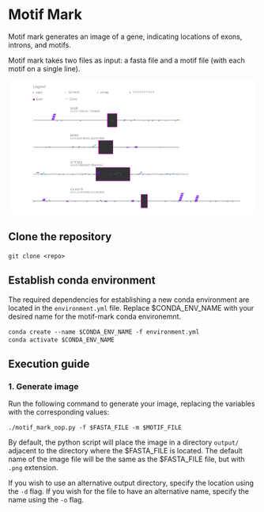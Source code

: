 # **Motif Mark**

Motif mark generates an image of a gene, indicating locations of exons, introns, and motifs. 

Motif mark takes two files as input: a fasta file and a motif file (with each motif on a single line).

![](data/output/Figure_1.png)

## **Clone the repository**

```
git clone <repo>
```

## **Establish conda environment**

The required dependencies for establishing a new conda environment are located in the ```environment.yml``` file. Replace $CONDA_ENV_NAME with your desired name for the motif-mark conda environemnt.

```
conda create --name $CONDA_ENV_NAME -f environment.yml
conda activate $CONDA_ENV_NAME
```

## **Execution guide**

### **1. Generate image**

Run the following command to generate your image, replacing the variables with the corresponding values:

```
./motif_mark_oop.py -f $FASTA_FILE -m $MOTIF_FILE
```

By default, the python script will place the image in a directory ```output/``` adjacent to the directory where the $FASTA_FILE is located. The default name of the image file will be the same as the $FASTA_FILE file, but with ```.png``` extension. 

If you wish to use an alternative output directory, specify the location using the ```-d``` flag. If you wish for the file to have an alternative name, specify the name using the ```-o``` flag.




